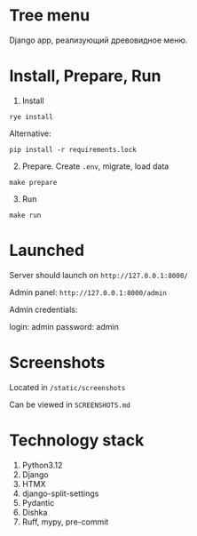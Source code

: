# Tree menu

Django app, реализующий древовидное меню.

# Install, Prepare, Run

1. Install

```shell
rye install
```

Alternative:

```shell
pip install -r requirements.lock
```

2. Prepare. Create `.env`, migrate, load data

```shell
make prepare
```

3. Run

```shell
make run
```

# Launched

Server should launch on `http://127.0.0.1:8000/`

Admin panel: `http://127.0.0.1:8000/admin`

Admin credentials:

login: admin
password: admin

# Screenshots

Located in `/static/screenshots`

Can be viewed in `SCREENSHOTS.md`

# Technology stack

1. Python3.12
2. Django
3. HTMX
4. django-split-settings
5. Pydantic
6. Dishka
7. Ruff, mypy, pre-commit
